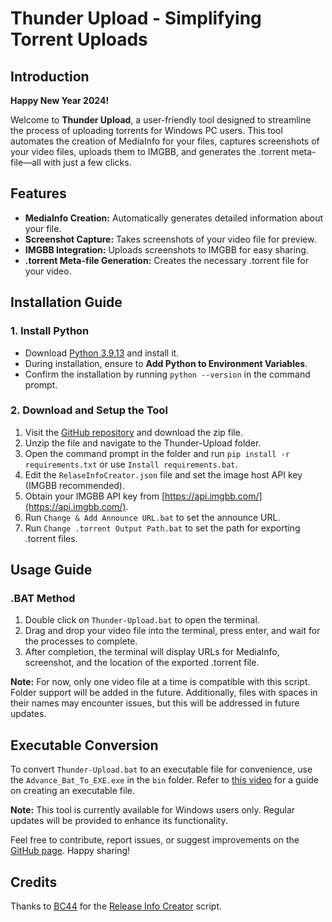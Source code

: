 # Thunder Upload - Simplifying Torrent Uploads

## Introduction

**Happy New Year 2024!**

Welcome to **Thunder Upload**, a user-friendly tool designed to streamline the process of uploading torrents for Windows PC users. This tool automates the creation of MediaInfo for your files, captures screenshots of your video files, uploads them to IMGBB, and generates the .torrent meta-file—all with just a few clicks.

## Features

- **MediaInfo Creation:** Automatically generates detailed information about your file.
- **Screenshot Capture:** Takes screenshots of your video file for preview.
- **IMGBB Integration:** Uploads screenshots to IMGBB for easy sharing.
- **.torrent Meta-file Generation:** Creates the necessary .torrent file for your video.

## Installation Guide

### 1. Install Python

- Download [Python 3.9.13](https://www.python.org/ftp/python/3.9.13/python-3.9.13-amd64.exe) and install it.
- During installation, ensure to **Add Python to Environment Variables**.
- Confirm the installation by running `python --version` in the command prompt.

### 2. Download and Setup the Tool

1. Visit the [GitHub repository](https://github.com/ItzMeBeluga/Thunder-Upload) and download the zip file.
2. Unzip the file and navigate to the Thunder-Upload folder.
3. Open the command prompt in the folder and run `pip install -r requirements.txt` or use `Install requirements.bat`.
4. Edit the `RelaseInfoCreator.json` file and set the image host API key (IMGBB recommended).
5. Obtain your IMGBB API key from [https://api.imgbb.com/](https://api.imgbb.com/).
6. Run `Change & Add Announce URL.bat` to set the announce URL.
7. Run `Change .torrent Output Path.bat` to set the path for exporting .torrent files.

## Usage Guide

### .BAT Method

1. Double click on `Thunder-Upload.bat` to open the terminal.
2. Drag and drop your video file into the terminal, press enter, and wait for the processes to complete.
3. After completion, the terminal will display URLs for MediaInfo, screenshot, and the location of the exported .torrent file.

**Note:** For now, only one video file at a time is compatible with this script. Folder support will be added in the future. Additionally, files with spaces in their names may encounter issues, but this will be addressed in future updates.

## Executable Conversion

To convert `Thunder-Upload.bat` to an executable file for convenience, use the `Advance_Bat_To_EXE.exe` in the `bin` folder. Refer to [this video](https://www.awesomescreenshot.com/video/23667393?key=d2858db8447766a4283fa40b4a5847df) for a guide on creating an executable file.

**Note:** This tool is currently available for Windows users only. Regular updates will be provided to enhance its functionality.

Feel free to contribute, report issues, or suggest improvements on the [GitHub page](https://github.com/ItzMeBeluga/Thunder-Upload). Happy sharing!

## Credits
Thanks to [BC44](https://github.com/BC44) for the [Release Info Creator](https://github.com/BC44/Release-Info-Creator) script.
